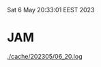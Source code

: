 Sat  6 May 20:33:01 EEST 2023
# JAM
<a href='./cache/202305/06_20.log'>./cache/202305/06_20.log</a>
